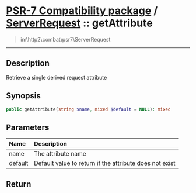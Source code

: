 # [PSR-7 Compatibility package](combat.md) / [ServerRequest](combat-ServerRequest.md) :: getAttribute
 > im\http2\combat\psr7\ServerRequest
____

## Description
Retrieve a single derived request attribute

## Synopsis
```php
public getAttribute(string $name, mixed $default = NULL): mixed
```

## Parameters
| Name | Description |
| :--- | :---------- |
| name | The attribute name |
| default | Default value to return if the attribute does not exist |

## Return

